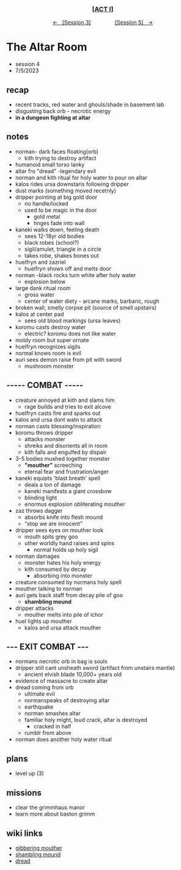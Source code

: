 <div align="center">
  <h3 align="center"><a href="https://github.com/h-griffin/dnd-notes/blob/main/grimmhaus/act-I" >[ACT I]</a></h3>
  <p align="center">
    <a href="https://github.com/h-griffin/dnd-notes/blob/main/grimmhaus/act-I/23-6-28.md" >&larr; &nbsp; [Session 3]</a>
    &nbsp;&nbsp;&nbsp;&nbsp;&nbsp;&nbsp;&nbsp;&nbsp;&nbsp;&nbsp;&nbsp;&nbsp;&nbsp;&nbsp;
    <a href="https://github.com/h-griffin/dnd-notes/blob/main/grimmhaus/act-I/23-7-12.md" >[Session 5] &nbsp; &rarr;</a>
  </p>
</div>

# The Altar Room
- session 4
- 7/5/2023  

## recap
- recent tracks, red water and ghouls/shade in basement lab
- disgusting back orb - necrotic energy
- **in a dungeon fighting at altar**

## notes
- norman- dark faces floating(orb)
    - kith trying to destroy artifact
- humanoid small torso lanky
- altar fro "dread" -legendary evil
- norman and kith ritual for holy water to pour on altar
- kalos rides ursa downstaris following dripper
- dust marks (something moved recetnly)
- dripper pointing at big gold door
    - no handle/locked
    - used to be magic in the door
        - gold metal
        - hnges fade into wall
- kaneki walks down, feeling death
    - sees 12-18yr old bodies
    - black robes (school?)
    - sigil/amulet, triangle in a circle
    - takes robe, shakes bones out
- huelfryn and zazriel
    - huelfryn shows off and melts door
- norman -black rocks turn white after holy water
    - explosion below
- large dank ritual room
    - gross water
    - center of water diety - arcane marks, barbaric, rough
- broken wall, smelly corpse pit (source of smell upstairs)
- kalos at center pad
    -  sees old blood markings (ursa leaves)
- koromu casts destroy water
    - electric? koromu does not like water
- moldy room but super ornate
- huelfryn recognizes sigils
- normal knows room is evil
- auri sees demon raise from pit with sword
    - mushroom monster

## ----- COMBAT -----
- creature annoyed at kith and slams him
    - rage builds and tries to exit alcove
- huelfryn casts fire and sparks out
- kalos and ursa dont watn to attack
- norman casts blessing/inspiration
- koromu throws dripper
    - attacks monster
    - shreiks and disorients all in room
    - kith falls and engulfed by dispair
- 3-5 bodies mushed together monster
    - **"mouther"** screeching
    - eternal fear and frustration/anger
- kaneki equipts 'blast breath' spell
    - deals a ton of damage
    - kaneki manifests a giant crossbow
    - blinding light
    - enormus explosion obliterating mouther
- zaz throws dagger
    - absorbs knife into flesh mound
    - "stop we are innocent"
- dripper sees eyes on mouther look
    - mouth spits grey goo
    - other worldly hand raises and spins
        - normal holds up holy sigil
- norman damages
    - monster hates his holy energy
    - kith consumed by decay
        - absorbing into monster
- creature consumed by normans holy spell
- mouther talking to norman
- auri gets back staff from decay pile of goo
    - **shambling mound**
- dripper attacks
    - mouther melts into pile of ichor
- huel lights up mouther
    - kalos and ursa attack mouther
## --- EXIT COMBAT ---

- normans necrotic orb in bag is souls
- dripper still cant unsheath sword (artifact from unstairs mantle)
    - ancient elvish blade 10,000+ years old
- evidence of massacre to create altar
- dread coming from orb
    - ultimate evil
    - normanspeaks of destroying altar
    - earthquake
    - norman smashes altar
    - familiar holy might, loud crack, altar is destroyed
        - cracked in half
    - rumblr from above
- norman does another holy water ritual

## plans
- level up (3)

## missions
- clear the grimmhaus manor
- learn more about baston grimm

## wiki links
- [gibbering mouther](../lore.md#gibbering-mouther)
- [shambling mound](../lore.md#shambling-mound)
- [dread](../lore.md#dread)
